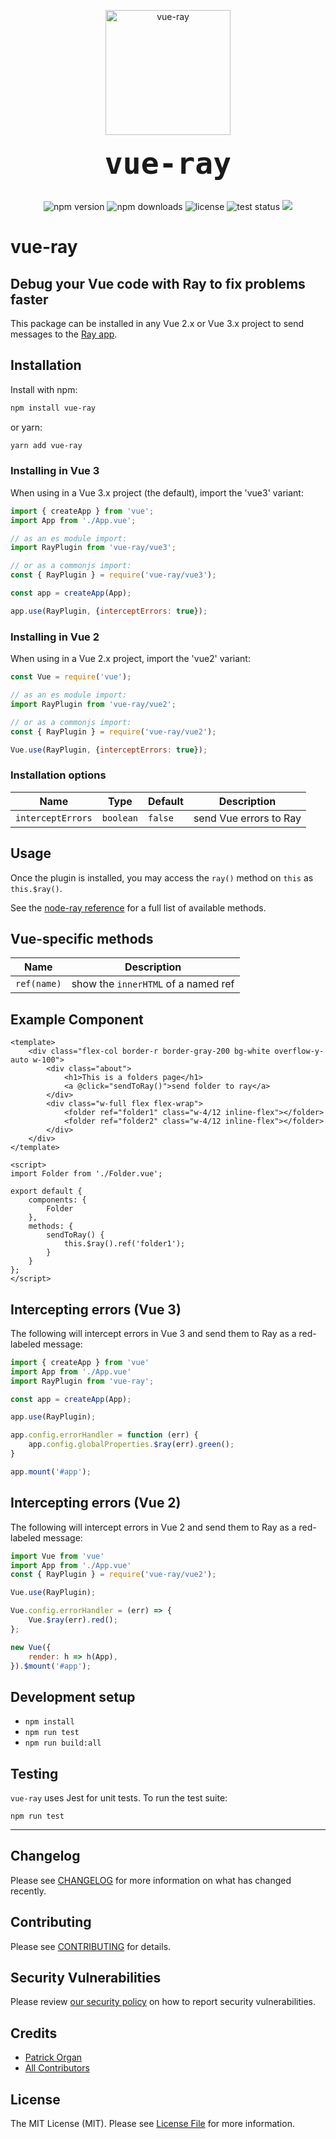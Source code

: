 <p align="center">
    <img src="https://static.permafrost.dev/images/vue-ray/vue-ray-logo.png" alt="vue-ray" height="200" style="block">
    <br><br>
    <code style="font-size:3.0rem;"><strong>vue-ray</strong></code>
    <br><br>
</p>

<p align="center">
    <img src="https://shields.io/npm/v/vue-ray" alt="npm version"> <img src="https://shields.io/npm/dt/vue-ray" alt="npm downloads"> <img src="https://shields.io/github/license/permafrost-dev/vue-ray" alt="license"> <img src="https://github.com/permafrost-dev/vue-ray/workflows/Run%20Tests/badge.svg?branch=main" alt="test status"> <img src="https://codecov.io/gh/permafrost-dev/vue-ray/branch/main/graph/badge.svg?token=YW2BTKSNEO"/>
</p>

# vue-ray

## Debug your Vue code with Ray to fix problems faster

This package can be installed in any Vue 2.x or Vue 3.x project to send messages to the [Ray app](https://myray.app).

## Installation

Install with npm:

```bash
npm install vue-ray
```

or yarn:

```bash
yarn add vue-ray
```

### Installing in Vue 3

When using in a Vue 3.x project (the default), import the 'vue3' variant:

```js 
import { createApp } from 'vue';
import App from './App.vue';

// as an es module import:
import RayPlugin from 'vue-ray/vue3';

// or as a commonjs import:
const { RayPlugin } = require('vue-ray/vue3');

const app = createApp(App);

app.use(RayPlugin, {interceptErrors: true});
```

### Installing in Vue 2

When using in a Vue 2.x project, import the 'vue2' variant:

```js 
const Vue = require('vue');

// as an es module import:
import RayPlugin from 'vue-ray/vue2';

// or as a commonjs import:
const { RayPlugin } = require('vue-ray/vue2');

Vue.use(RayPlugin, {interceptErrors: true});
```

### Installation options

| Name | Type | Default | Description |
| --- | --- | --- | --- |
| `interceptErrors` | `boolean` | `false` | send Vue errors to Ray |

## Usage

Once the plugin is installed, you may access the `ray()` method on `this` as `this.$ray()`.

See the [node-ray reference](https://github.com/permafrost-dev/node-ray#reference) for a full list of available methods.

## Vue-specific methods

| Name | Description |
| --- | --- |
| `ref(name)` | show the `innerHTML` of a named ref |


## Example Component

```vue
<template>
    <div class="flex-col border-r border-gray-200 bg-white overflow-y-auto w-100">
        <div class="about">
            <h1>This is a folders page</h1>
            <a @click="sendToRay()">send folder to ray</a>
        </div>
        <div class="w-full flex flex-wrap">
            <folder ref="folder1" class="w-4/12 inline-flex"></folder>
            <folder ref="folder2" class="w-4/12 inline-flex"></folder>
        </div>
    </div>
</template>

<script>
import Folder from './Folder.vue';

export default {
    components: {
        Folder
    },
    methods: {
        sendToRay() {
            this.$ray().ref('folder1');
        }
    }
};
</script>
```

## Intercepting errors (Vue 3)

The following will intercept errors in Vue 3 and send them to Ray as a red-labeled message:

```js
import { createApp } from 'vue'
import App from './App.vue'
import RayPlugin from 'vue-ray';

const app = createApp(App);

app.use(RayPlugin);

app.config.errorHandler = function (err) {
    app.config.globalProperties.$ray(err).green();
}

app.mount('#app');
```

## Intercepting errors (Vue 2)

The following will intercept errors in Vue 2 and send them to Ray as a red-labeled message:

```js
import Vue from 'vue'
import App from './App.vue'
const { RayPlugin } = require('vue-ray/vue2');

Vue.use(RayPlugin);

Vue.config.errorHandler = (err) => {
    Vue.$ray(err).red();
};

new Vue({
    render: h => h(App),
}).$mount('#app');
```

## Development setup

- `npm install`
- `npm run test`
- `npm run build:all`

## Testing

`vue-ray` uses Jest for unit tests.  To run the test suite:

`npm run test`

---

## Changelog

Please see [CHANGELOG](CHANGELOG.md) for more information on what has changed recently.

## Contributing

Please see [CONTRIBUTING](.github/CONTRIBUTING.md) for details.

## Security Vulnerabilities

Please review [our security policy](../../security/policy) on how to report security vulnerabilities.

## Credits

- [Patrick Organ](https://github.com/patinthehat)
- [All Contributors](../../contributors)

## License

The MIT License (MIT). Please see [License File](LICENSE) for more information.
